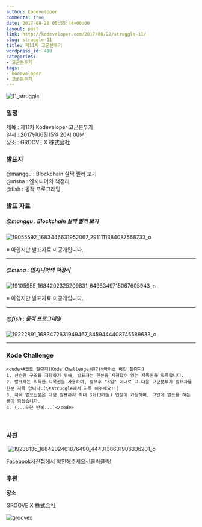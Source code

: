 ```yaml
---
author: kodeveloper
comments: true
date: 2017-08-28 05:55:44+00:00
layout: post
link: http://kodeveloper.com/2017/08/28/struggle-11/
slug: struggle-11
title: 제11차 고군분투기
wordpress_id: 418
categories:
- 고군분투기
tags:
- kodeveloper
- 고군분투기
---
```


![11_struggle](http://kodeveloper.com/wp-content/uploads/2017/08/11_struggle.png)

### 일정

제목 : 제11차 Kodeveloper 고군분투기  
일시 : 2017년06월15일 20시 00분  
장소 : GROOVE X 株式会社

### 발표자

@manggu : Blockchain 살짝 찔러 보기  
@msna : 엔지니어의 책정리  
@fish : 동적 프로그래밍

### 발표 자료

##### @manggu : Blockchain 살짝 찔러 보기

![19055592_1683446631952067_2911111384087568733_o](http://kodeveloper.com/wp-content/uploads/2017/08/19055592_1683446631952067_2911111384087568733_o-1024x418.jpg)

※ 아쉽지만 발표자료 미공개입니다.

* * *

##### @msna : 엔지니어의 책정리

![19105955_1684202325209831_6498349715067605943_n](http://kodeveloper.com/wp-content/uploads/2017/08/19105955_1684202325209831_6498349715067605943_n.jpg)

※ 아쉽지만 발표자료 미공개입니다.

* * *

##### @fish : 동적 프로그래밍

![19222891_1683472631949467_8459444408745589633_o](http://kodeveloper.com/wp-content/uploads/2017/08/19222891_1683472631949467_8459444408745589633_o-1024x768.jpg)

* * *

### Kode Challenge
    
    <code>#코드 챌린지(Kode Challenge)란?(≒아이스 버킷 챌린지)
    1. 선순환 구조를 지향하기 위해, 발표자는 한분을 지정할수 있는 지목권을 획득합니다.
    2. 발표자는 획득한 지목권을 사용하여, 발표후 "3일" 이내로 그 다음 고군분투기 발표자를 한분 지목 합니다.(\#struggle에서 지목 해주세요!!)
    3. 지목 받으신분은 다음 발표까지 최대 3회(3개월) 연장이 가능하며, 그안에 발표를 하는 룰이 되겠습니다.
    4. (...무한 반복...)</code>

 

### 사진

 ![19238136_1684202401876490_4443138631906336201_o](http://kodeveloper.com/wp-content/uploads/2017/08/19238136_1684202401876490_4443138631906336201_o-1024x680.jpg)

[Facebook사진첩에서 확인해주세요~!클릭클릭!](https://www.facebook.com/media/set/?set=oa.1920151888229547&type=3)

### 후원

**장소**

GROOVE X 株式会社

![groovex](http://kodeveloper.com/wp-content/uploads/2017/08/groovex.png)
